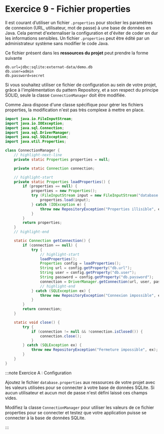 # Exercice 9 - Fichier properties

Il est courant d’utiliser un fichier `.properties` pour stocker 
les paramètres de connexion (URL, utilisateur, mot de passe) à 
une base de données en Java. 
Cela permet d'externaliser la configuration et d'éviter de coder
en dur les informations sensibles.
Un fichier `.properties` peut être édité par un administrateur 
système sans modifier le code Java.

Ce fichier présent dans les **ressources du projet** peut 
prendre la forme suivante

```properties showLineNumbers title="database.properties"
db.url=jdbc:sqlite:externat-data/demo.db
db.user=admin
db.password=secret
```

Si vous souhaitez utiliser ce fichier de configuration au sein 
de votre projet, grâce à l'implémentation du pattern Repository, 
et a son respect du principe SOLID, seule la classe 
`ConnectionManager` doit être modifiée.

Comme Java dispose d'une classe spécifique pour gérer les 
fichiers properties, la modification n'est pas très complexe
à mettre en place.

```java showLineNumbers title="ConnectionManager.java"
import java.io.FileInputStream;
import java.io.IOException;
import java.sql.Connection;
import java.sql.DriverManager;
import java.sql.SQLException;
import java.util.Properties;

class ConnectionManager {
    // highlight-next-line
    private static Properties properties = null;

    private static Connection connection;

    // highlight-start
    private static Properties loadProperties() {
        if (properties == null) {
            properties = new Properties();
            try (FileInputStream input = new FileInputStream("database.properties")) {
                properties.load(input);
            } catch (IOException e) {
                throw new RepositoryException("Properties illisible", e);
            }
        }
        return properties;
    }
    // highlight-end

    static Connection getConnection() {
        if (connection == null) {
            try {
                // highlight-start
                loadProperties();
                Properties config = loadProperties();
                String url = config.getProperty("db.url");
                String user = config.getProperty("db.user");
                String password = config.getProperty("db.password");
                connection = DriverManager.getConnection(url, user, password);
                // highlight-end
            } catch (SQLException ex) {
                throw new RepositoryException("Connexion impossible", ex);
            }
        }
        return connection;
    }

    static void close() {
        try {
            if (connection != null && !connection.isClosed()) {
                connection.close();
            }
        } catch (SQLException ex) {
            throw new RepositoryException("Fermeture impossible", ex);
        }
    }
}
```

:::note Exercice A : Configuration

Ajoutez le fichier `database.properties` aux ressources
de votre projet avec les valeurs utilisées pour se connecter à 
votre base de données SQLite. Si aucun utilisateur et aucun mot
de passe n'est défini laissé ces champs vides.

Modifiez la classe `ConnectionManager` pour utiliser les valeurs
de ce fichier properties pour se connecter et testez que votre
application puisse se connecter à la base de données SQLite.

:::